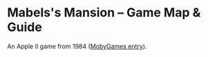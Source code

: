 # Mabels's Mansion – Game Map & Guide

An Apple II game from 1984
([MobyGames entry](https://www.mobygames.com/game/118412/mabels-mansion/)).
